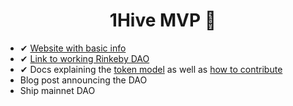 <h1 align='center'>1Hive MVP 🐝</h1>

- ✔ [Website with basic info](https://1hive.github.io/mvp/)
- ✔ [Link to working Rinkeby DAO](https://rinkeby.aragon.org/#/0xe520428C232F6Da6f694b121181f907931fD2211)
- ✔ Docs explaining the [token model](https://1hive.github.io/mvp/docs/community/handbook) as well as [how to contribute](https://1hive.github.io/mvp/docs/contributing/docs)
- Blog post announcing the DAO
- Ship mainnet DAO
